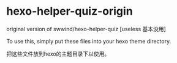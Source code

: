 # hexo-helper-quiz-origin

original version of swwind/hexo-helper-quiz \[useless 基本没用\]

To use this, simply put these files into your hexo theme directory. 

把这些文件放到hexo的主题目录下以使用。
